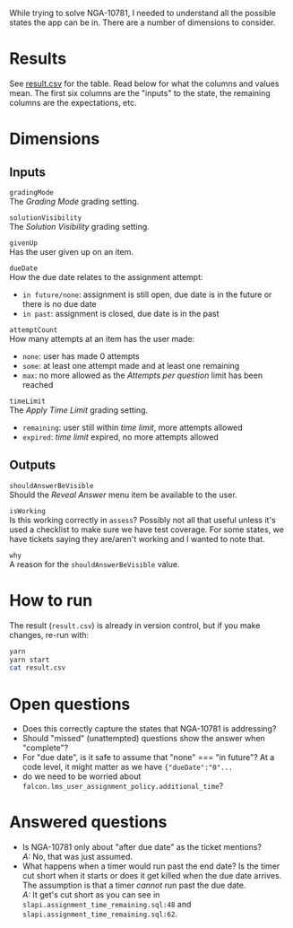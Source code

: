 While trying to solve NGA-10781, I needed to understand all the possible states
the app can be in. There are a number of dimensions to consider.

# Results
See [result.csv](./result.csv) for the table. Read below for what the columns
and values mean. The first six columns are the "inputs" to the state, the
remaining columns are the expectations, etc.

# Dimensions
## Inputs

`gradingMode`\
The *Grading Mode* grading setting.

`solutionVisibility`\
The *Solution Visibility* grading setting.

`givenUp`\
Has the user given up on an item.

`dueDate`\
How the due date relates to the assignment attempt:
- `in future/none`: assignment is still open, due date is in the future or
  there is no due date
- `in past`: assignment is closed, due date is in the past

`attemptCount`\
How many attempts at an item has the user made:
- `none`: user has made 0 attempts
- `some`: at least one attempt made and at least one remaining
- `max`: no more allowed as the *Attempts per question* limit has been reached

`timeLimit`\
The *Apply Time Limit* grading setting.
- `remaining`: user still within *time limit*, more attempts allowed
- `expired`: *time limit* expired, no more attempts allowed

## Outputs

`shouldAnswerBeVisible`\
Should the *Reveal Answer* menu item be available to the user.

`isWorking`\
Is this working correctly in `assess`? Possibly not all that useful unless it's
used a checklist to make sure we have test coverage. For some states, we have
tickets saying they are/aren't working and I wanted to note that.

`why`\
A reason for the `shouldAnswerBeVisible` value.

# How to run
The result (`result.csv`) is already in version control, but if you make
changes, re-run with:

```bash
yarn
yarn start
cat result.csv
```

# Open questions
- Does this correctly capture the states that NGA-10781 is addressing?
- Should "missed" (unattempted) questions show the answer when "complete"?
- For "due date", is it safe to assume that "none" === "in future"? At a code
  level, it might matter as we have `{"dueDate":"0"...`
- do we need to be worried about `falcon.lms_user_assignment_policy.additional_time`?

# Answered questions
- Is NGA-10781 only about "after due date" as the ticket mentions?\
  *A:* No, that was just assumed.
- What happens when a timer would run past the end date? Is the timer cut short
  when it starts or does it get killed when the due date arrives. The
  assumption is that a timer *cannot* run past the due date.\
  *A:* It get's cut short as you can see in `slapi.assignment_time_remaining.sql:48`
  and `slapi.assignment_time_remaining.sql:62`.
